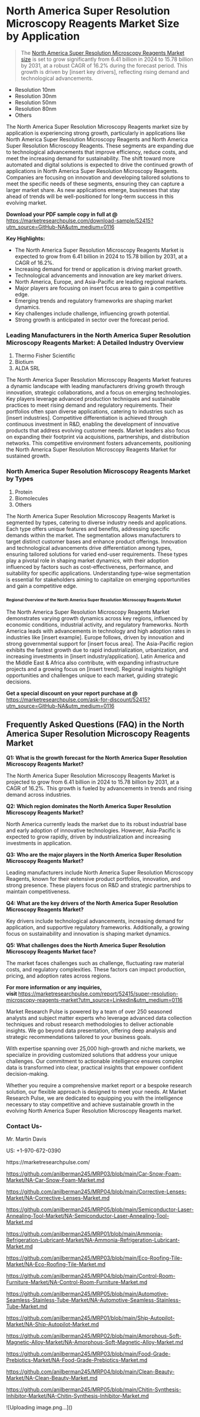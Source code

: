 <h1>North America Super Resolution Microscopy Reagents Market&nbsp;Size by Application</h1><blockquote><p>The <a href="https://marketresearchpulse.com/download-sample/52415?utm_source=GitHub-NA&amp;utm_medium=0116">North America Super Resolution Microscopy Reagents Market size</a> is set to grow significantly from 6.41 billion in 2024 to 15.78 billion by 2031, at a robust CAGR of 16.2% during the forecast period. This growth is driven by [insert key drivers], reflecting rising demand and technological advancements.</p></blockquote><ul><li>Resolution 10nm<li> Resolution 30nm<li> Resolution 50nm<li> Resolution 80nm<li> Others</li></ul><p>The North America Super Resolution Microscopy Reagents market size by application is experiencing strong growth, particularly in applications like North America Super Resolution Microscopy Reagents and North America Super Resolution Microscopy Reagents. These segments are expanding due to technological advancements that improve efficiency, reduce costs, and meet the increasing demand for sustainability. The shift toward more automated and digital solutions is expected to drive the continued growth of applications in North America Super Resolution Microscopy Reagents. Companies are focusing on innovation and developing tailored solutions to meet the specific needs of these segments, ensuring they can capture a larger market share. As new applications emerge, businesses that stay ahead of trends will be well-positioned for long-term success in this evolving market.</p><p><strong>Download your PDF sample copy in full at @ </strong><a href="https://marketresearchpulse.com/download-sample/52415?utm_source=GitHub-NA&amp;utm_medium=0116">https://marketresearchpulse.com/download-sample/52415?utm_source=GitHub-NA&amp;utm_medium=0116</a></p><p><strong>Key Highlights: </strong></p><ul><li>The North America Super Resolution Microscopy Reagents Market is expected to grow from 6.41 billion in 2024 to 15.78 billion by 2031, at a CAGR of 16.2%.</li><li>Increasing demand for trend or application is driving market growth.</li><li>Technological advancements and innovation are key market drivers.</li><li>North America, Europe, and Asia-Pacific are leading regional markets.</li><li>Major players are focusing on insert focus area to gain a competitive edge.</li><li>Emerging trends and regulatory frameworks are shaping market dynamics.</li><li>Key challenges include challenge, influencing growth potential.</li><li>Strong growth is anticipated in sector over the forecast period.</li></ul><h3>Leading Manufacturers in the North America Super Resolution Microscopy Reagents Market: A Detailed Industry Overview</h3><ol><li>Thermo Fisher Scientific</li><li>Biotium</li><li>ALDA SRL</li></ol><div class="flex max-w-full flex-col flex-grow"><div class="min-h-8 text-message flex w-full flex-col items-end gap-2 whitespace-normal break-words [.text-message+&amp;]:mt-5" dir="auto" data-message-author-role="assistant" data-message-id="fd8432e4-4910-450d-b182-61b7bfb0a01f" data-message-model-slug="gpt-4o"><div class="flex w-full flex-col gap-1 empty:hidden first:pt-[3px]"><div class="markdown prose w-full break-words dark:prose-invert light"><p>The North America Super Resolution Microscopy Reagents Market features a dynamic landscape with leading manufacturers driving growth through innovation, strategic collaborations, and a focus on emerging technologies. Key players leverage advanced production techniques and sustainable practices to meet rising demand and regulatory requirements. Their portfolios often span diverse applications, catering to industries such as [insert industries]. Competitive differentiation is achieved through continuous investment in R&amp;D, enabling the development of innovative products that address evolving customer needs. Market leaders also focus on expanding their footprint via acquisitions, partnerships, and distribution networks. This competitive environment fosters advancements, positioning the North America Super Resolution Microscopy Reagents Market for sustained growth.</p></div></div></div></div><h3>North America Super Resolution Microscopy Reagents Market by Types</h3><ol><li>Protein<li> Biomolecules<li> Others</li></ol><div class="flex max-w-full flex-col flex-grow"><div class="min-h-8 text-message flex w-full flex-col items-end gap-2 whitespace-normal break-words [.text-message+&amp;]:mt-5" dir="auto" data-message-author-role="assistant" data-message-id="084470be-0bb7-4664-bddf-5156b4f41249" data-message-model-slug="gpt-4o-mini"><div class="flex w-full flex-col gap-1 empty:hidden first:pt-[3px]"><div class="markdown prose w-full break-words dark:prose-invert light"><p>The North America Super Resolution Microscopy Reagents Market is segmented by types, catering to diverse industry needs and applications. Each type offers unique features and benefits, addressing specific demands within the market. The segmentation allows manufacturers to target distinct customer bases and enhance product offerings. Innovation and technological advancements drive differentiation among types, ensuring tailored solutions for varied end-user requirements. These types play a pivotal role in shaping market dynamics, with their adoption influenced by factors such as cost-effectiveness, performance, and suitability for specific applications. Understanding type-wise segmentation is essential for stakeholders aiming to capitalize on emerging opportunities and gain a competitive edge.</p></div></div></div></div><h3><span style="font-size: 11px;">Regional Overview of the North America Super Resolution Microscopy Reagents Market</span></h3><div class="flex max-w-full flex-col flex-grow"><div class="min-h-8 text-message flex w-full flex-col items-end gap-2 whitespace-normal break-words [.text-message+&amp;]:mt-5" dir="auto" data-message-author-role="assistant" data-message-id="e9038762-ce64-4e30-91c9-9bd413514231" data-message-model-slug="gpt-4o-mini"><div class="flex w-full flex-col gap-1 empty:hidden first:pt-[3px]"><div class="markdown prose w-full break-words dark:prose-invert light"><p>The North America Super Resolution Microscopy Reagents Market demonstrates varying growth dynamics across key regions, influenced by economic conditions, industrial activity, and regulatory frameworks. North America leads with advancements in technology and high adoption rates in industries like [insert example]. Europe follows, driven by innovation and strong governmental support for [insert focus area]. The Asia-Pacific region exhibits the fastest growth due to rapid industrialization, urbanization, and increasing investments in [insert industry/application]. Latin America and the Middle East &amp; Africa also contribute, with expanding infrastructure projects and a growing focus on [insert trend]. Regional insights highlight opportunities and challenges unique to each market, guiding strategic decisions.</p></div></div></div></div><p><strong>Get a special discount on your report purchase at @ </strong><a href="https://marketresearchpulse.com/ask-for-discount/52415?utm_source=GitHub-NA&amp;utm_medium=0116">https://marketresearchpulse.com/ask-for-discount/52415?utm_source=GitHub-NA&amp;utm_medium=0116</a></p><h2>Frequently Asked Questions (FAQ) in the North America Super Resolution Microscopy Reagents Market</h2><p><strong>Q1: What is the growth forecast for the North America Super Resolution Microscopy Reagents Market?</strong></p><p>The North America Super Resolution Microscopy Reagents Market is projected to grow from 6.41 billion in 2024 to 15.78 billion by 2031, at a CAGR of 16.2%. This growth is fueled by advancements in trends and rising demand across industries.</p><p><strong>Q2: Which region dominates the North America Super Resolution Microscopy Reagents Market?</strong></p><p>North America currently leads the market due to its robust industrial base and early adoption of innovative technologies. However, Asia-Pacific is expected to grow rapidly, driven by industrialization and increasing investments in application.</p><p><strong>Q3: Who are the major players in the North America Super Resolution Microscopy Reagents Market?</strong></p><p>Leading manufacturers include North America Super Resolution Microscopy Reagents, known for their extensive product portfolios, innovation, and strong presence. These players focus on R&amp;D and strategic partnerships to maintain competitiveness.</p><p><strong>Q4: What are the key drivers of the North America Super Resolution Microscopy Reagents Market?</strong></p><p>Key drivers include technological advancements, increasing demand for application, and supportive regulatory frameworks. Additionally, a growing focus on sustainability and innovation is shaping market dynamics.</p><p><strong>Q5: What challenges does the North America Super Resolution Microscopy Reagents Market face?</strong></p><p>The market faces challenges such as challenge, fluctuating raw material costs, and regulatory complexities. These factors can impact production, pricing, and adoption rates across regions.</p><p><strong>For more information or any inquiries, visit&nbsp;</strong><a href="https://marketresearchpulse.com/report/52415/super-resolution-microscopy-reagents-market?utm_source=Linkedin&utm_medium=0116">https://marketresearchpulse.com/report/52415/super-resolution-microscopy-reagents-market?utm_source=Linkedin&utm_medium=0116</a></p><p>Market Research Pulse is powered by a team of over 250 seasoned analysts and subject matter experts who leverage advanced data collection techniques and robust research methodologies to deliver actionable insights. We go beyond data presentation, offering deep analysis and strategic recommendations tailored to your business goals.</p><p>With expertise spanning over 25,000 high-growth and niche markets, we specialize in providing customized solutions that address your unique challenges. Our commitment to actionable intelligence ensures complex data is transformed into clear, practical insights that empower confident decision-making.</p><p>Whether you require a comprehensive market report or a bespoke research solution, our flexible approach is designed to meet your needs. At Market Research Pulse, we are dedicated to equipping you with the intelligence necessary to stay competitive and achieve sustainable growth in the evolving North America Super Resolution Microscopy Reagents market.</p><h3><strong>Contact Us-</strong></h3><p>Mr. Martin Davis</p><p>US: +1-970-672-0390</p><p>https://marketresearchpulse.com/</p><p><a href="https://github.com/anilberman245/MRP03/blob/main/Car-Snow-Foam-Market/NA-Car-Snow-Foam-Market.md">https://github.com/anilberman245/MRP03/blob/main/Car-Snow-Foam-Market/NA-Car-Snow-Foam-Market.md</a></p><p><a href="https://github.com/anilberman245/MRP04/blob/main/Corrective-Lenses-Market/NA-Corrective-Lenses-Market.md">https://github.com/anilberman245/MRP04/blob/main/Corrective-Lenses-Market/NA-Corrective-Lenses-Market.md</a></p><p><a href="https://github.com/anilberman245/MRP05/blob/main/Semiconductor-Laser-Annealing-Tool-Market/NA-Semiconductor-Laser-Annealing-Tool-Market.md">https://github.com/anilberman245/MRP05/blob/main/Semiconductor-Laser-Annealing-Tool-Market/NA-Semiconductor-Laser-Annealing-Tool-Market.md</a></p><p><a href="https://github.com/anilberman245/MRP01/blob/main/Ammonia-Refrigeration-Lubricant-Market/NA-Ammonia-Refrigeration-Lubricant-Market.md">https://github.com/anilberman245/MRP01/blob/main/Ammonia-Refrigeration-Lubricant-Market/NA-Ammonia-Refrigeration-Lubricant-Market.md</a></p><p><a href="https://github.com/anilberman245/MRP03/blob/main/Eco-Roofing-Tile-Market/NA-Eco-Roofing-Tile-Market.md">https://github.com/anilberman245/MRP03/blob/main/Eco-Roofing-Tile-Market/NA-Eco-Roofing-Tile-Market.md</a></p><p><a href="https://github.com/anilberman245/MRP04/blob/main/Control-Room-Furniture-Market/NA-Control-Room-Furniture-Market.md">https://github.com/anilberman245/MRP04/blob/main/Control-Room-Furniture-Market/NA-Control-Room-Furniture-Market.md</a></p><p><a href="https://github.com/anilberman245/MRP05/blob/main/Automotive-Seamless-Stainless-Tube-Market/NA-Automotive-Seamless-Stainless-Tube-Market.md">https://github.com/anilberman245/MRP05/blob/main/Automotive-Seamless-Stainless-Tube-Market/NA-Automotive-Seamless-Stainless-Tube-Market.md</a></p><p><a href="https://github.com/anilberman245/MRP01/blob/main/Ship-Autopilot-Market/NA-Ship-Autopilot-Market.md">https://github.com/anilberman245/MRP01/blob/main/Ship-Autopilot-Market/NA-Ship-Autopilot-Market.md</a></p><p><a href="https://github.com/anilberman245/MRP02/blob/main/Amorphous-Soft-Magnetic-Alloy-Market/NA-Amorphous-Soft-Magnetic-Alloy-Market.md">https://github.com/anilberman245/MRP02/blob/main/Amorphous-Soft-Magnetic-Alloy-Market/NA-Amorphous-Soft-Magnetic-Alloy-Market.md</a></p><p><a href="https://github.com/anilberman245/MRP03/blob/main/Food-Grade-Prebiotics-Market/NA-Food-Grade-Prebiotics-Market.md">https://github.com/anilberman245/MRP03/blob/main/Food-Grade-Prebiotics-Market/NA-Food-Grade-Prebiotics-Market.md</a></p><p><a href="https://github.com/anilberman245/MRP04/blob/main/Clean-Beauty-Market/NA-Clean-Beauty-Market.md">https://github.com/anilberman245/MRP04/blob/main/Clean-Beauty-Market/NA-Clean-Beauty-Market.md</a></p><p><a href="https://github.com/anilberman245/MRP05/blob/main/Chitin-Synthesis-Inhibitor-Market/NA-Chitin-Synthesis-Inhibitor-Market.md">https://github.com/anilberman245/MRP05/blob/main/Chitin-Synthesis-Inhibitor-Market/NA-Chitin-Synthesis-Inhibitor-Market.md</a></p>
![Uploading image.png…]()
